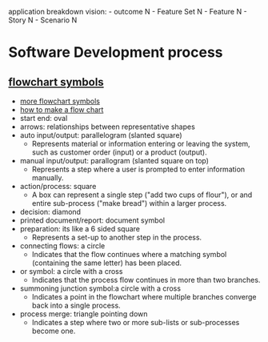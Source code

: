 application breakdown
  vision:
    - outcome N
     - Feature Set N
      - Feature N
       - Story N
        - Scenario N

# Software Development process
## [flowchart symbols](https://www.smartdraw.com/flowchart/flowchart-symbols.htm)
  - [more flowchart symbols](http://www.aivosto.com/vbtips/flowchart-symbols.html)
  - [how to make a flow chart](https://www.smartdraw.com/flowchart/how-to-make-a-flowchart.htm)
  - start end: oval
  - arrows: relationships between representative shapes
  - auto input/output: parallelogram (slanted square)
    + Represents material or information entering or leaving the system, such as customer order (input) or a product (output).
  - manual input/output: parallogram (slanted square on top)
    +  Represents a step where a user is prompted to enter information manually.
  - action/process: square
    + A box can represent a single step ("add two cups of flour"), or and entire sub-process ("make bread") within a larger process.
  - decision: diamond
  - printed document/report: document symbol
  - preparation: its like a 6 sided square
    + Represents a set-up to another step in the process.
  - connecting flows: a circle
    + Indicates that the flow continues where a matching symbol (containing the same letter) has been placed.
  - or symbol: a circle with a cross
    + Indicates that the process flow continues in more than two branches.
  - summoning junction symbol:a circle with a cross
    + Indicates a point in the flowchart where multiple branches converge back into a single process.
  - process merge: triangle pointing down
    + Indicates a step where two or more sub-lists or sub-processes become one.
